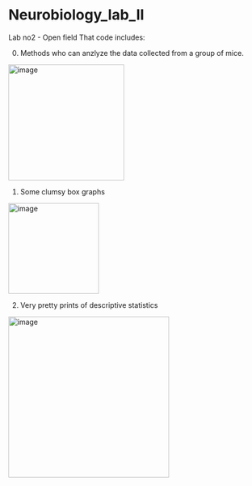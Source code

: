 # Neurobiology_lab_II
Lab no2 - Open field
That code includes:

0. Methods who can anzlyze the data collected from a group of mice.
<img width="229" alt="image" src="https://user-images.githubusercontent.com/71634031/208270731-0ba6bb33-f29a-4ffe-9947-c1a08c42c8a7.png">

1. Some clumsy box graphs
<img width="179" alt="image" src="https://user-images.githubusercontent.com/71634031/208270695-62f727b6-a38f-49fe-94d6-535619c92f18.png">

2. Very pretty prints of descriptive statistics
<img width="318" alt="image" src="https://user-images.githubusercontent.com/71634031/208270656-1078dde7-8c71-4e79-9a81-2da18d485b6b.png">
